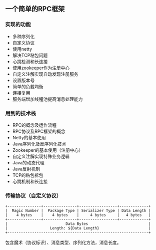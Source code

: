## 一个简单的RPC框架
### 实现的功能
- 多种序列化
- 自定义协议
- 使用netty
- 解决TCP粘包问题
- 心跳检测和长连接
- 使用zookeeper作为注册中心
- 自定义注解实现自动发现注册服务
- 设置版本号
- 简单的负载均衡
- 连接复用
- 服务端增加线程池提高消息处理能力
### 用到的技术栈

- RPC的概念及运作流程
- RPC协议及RPC框架的概念
- Netty的基本使用
- Java序列化及反序列化技术
- Zookeeper的基本使用（注册中心）
- 自定义注解实现特殊业务逻辑
- Java的动态代理
- Java反射机制
- TCP的粘包拆包
- 心跳机制和长连接


### 传输协议（自定义协议）
```
+---------------+---------------+-----------------+-------------+
|  Magic Number |  Package Type | Serializer Type | Data Length |
|    4 bytes    |    4 bytes    |     4 bytes     |   4 bytes   |
+---------------+---------------+-----------------+-------------+
|                          Data Bytes                           |
|                   Length: ${Data Length}                      |
+---------------------------------------------------------------+
```
包含魔术（协议标识）、消息类型、序列化方法，消息长度。
